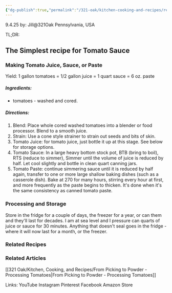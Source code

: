 ```yaml
---
{"dg-publish":true,"permalink":"/321-oak/kitchen-cooking-and-recipes/recipe-simple-tomato-sauce/"}
---
```


9.4.25
by: Jill@321Oak
Pennsylvania, USA


TL;DR: 

## The Simplest recipe for Tomato Sauce

### Making Tomato Juice, Sauce, or Paste

Yield: 1 gallon tomatoes = 1/2 gallon juice = 1 quart sauce =  6 oz. paste
##### Ingredients: 
- tomatoes - washed and cored.
##### Directions:
1. Blend: Place whole cored washed tomatoes into a blender or food processor. Blend to a smooth juice.
2. Strain: Use a cone style strainer to strain out seeds and bits of skin.
3. Tomato Juice: for tomato juice, just bottle it up at this stage. See below for storage options.
4. Tomato Sauce: In a large heavy bottom stock pot, BTB (bring to boil), RTS (reduce to simmer), Simmer until the volume of juice is reduced by half. Let cool slightly and bottle in clean quart canning jars. 
5. Tomato Paste: continue simmering sauce until it is reduced by half again, transfer to one or more large shallow baking dishes (such as a casserole dish). Bake at 270 for many hours, stirring every hour at first, and more frequently as the paste begins to thicken. It's done when it's the same consistency as canned tomato paste.

### Processing and Storage

Store in the fridge for a couple of days, the freezer for a year, or can them and they'll last for decades. I am at sea level and I pressure can quarts of juice or sauce for 30 minutes. Anything that doesn't seal goes in the fridge - where it will now last for a month, or the freezer. 

### Related Recipes


### Related Articles
[[321 Oak/Kitchen, Cooking, and Recipes/From Picking to Powder - Processing Tomatoes\|From Picking to Powder - Processing Tomatoes]]

Links:
YouTube
Instagram
Pinterest
Facebook
Amazon Store

